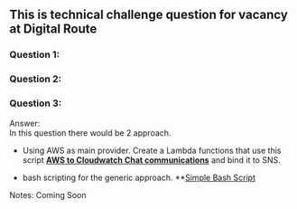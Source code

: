 ## This is technical challenge question for vacancy at Digital Route

### Question 1:



### Question 2:

### Question 3:
Answer: <br/>
In this question there would be 2 approach. 

- Using AWS as main provider. Create a Lambda functions that use this script **[AWS to Cloudwatch Chat communications](https://github.com/harimau99/digital-route-assessment/scripts/function.py)** and bind it to SNS. 

- bash scripting for the generic approach. **[Simple Bash Script](https://github.com/harimau99/digital-route-assessment/scripts/bash-logmon.sh)


Notes:
Coming Soon
